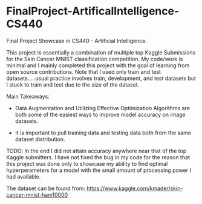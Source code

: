 # FinalProject-ArtificalIntelligence-CS440
Final Project Showcase in CS440 - Artificial Intelligence.

This project is essentially a combination of multiple top Kaggle Submissions for the Skin Cancer MNIST classification competition. My code/work is minimal and I mainly completed this project with the goal of learning from open source contributions. Note that I used only train and test datasets.....usual practice involves train, development, and test datasets but I stuck to train and test due to the size of the dataset.

Main Takeaways:
- Data Augmentation and Utilizing Effective Optimization Algorithms are both some of the easiest ways to improve model accuracy on image datasets. 

- It is important to pull training data and testing data both from the same dataset distribution.


TODO: In the end I did not attain accuracy anywhere near that of the top Kaggle submitters. I have not fixed the bug in my code for the reason that this project was done only to showcase my ability to find optimal hyperperameters for a model with the small amount of processing power I had available. 


The dataset can be found from: https://www.kaggle.com/kmader/skin-cancer-mnist-ham10000
